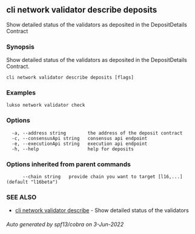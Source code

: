 ## cli network validator describe deposits

Show detailed status of the validators as deposited in the DepositDetails Contract

### Synopsis

Show detailed status of the validators as deposited in the DepositDetails Contract.

```
cli network validator describe deposits [flags]
```

### Examples

```
lukso network validator check
```

### Options

```
  -a, --address string        the address of the deposit contract
  -c, --consensusApi string   consensus api endpoint
  -e, --executionApi string   execution api endpoint
  -h, --help                  help for deposits
```

### Options inherited from parent commands

```
      --chain string   provide chain you want to target [l16,...] (default "l16beta")
```

### SEE ALSO

* [cli network validator describe](cli_network_validator_describe.md)	 - Show detailed status of the validators

###### Auto generated by spf13/cobra on 3-Jun-2022
